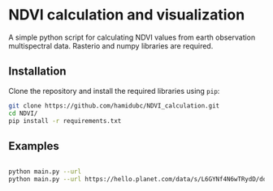 # NDVI calculation and visualization

A simple python script for calculating NDVI values from earth observation multispectral data. Rasterio and numpy libraries are required.

## Installation

Clone the repository and install the required libraries using ```pip```:

```bash
git clone https://github.com/hamidubc/NDVI_calculation.git
cd NDVI/
pip install -r requirements.txt
```

## Examples

```bash

python main.py --url 
python main.py --url https://hello.planet.com/data/s/L6GYNf4N6wTRydD/download/20210827_162545_60_2262_3B_AnalyticMS_8b.tif --ndviValue 0
```

